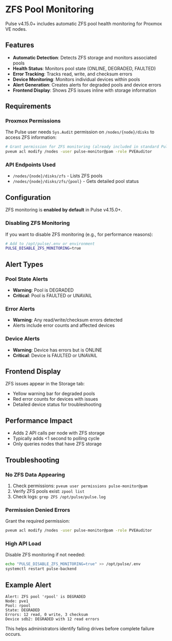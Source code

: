 # ZFS Pool Monitoring

Pulse v4.15.0+ includes automatic ZFS pool health monitoring for Proxmox VE nodes.

## Features

- **Automatic Detection**: Detects ZFS storage and monitors associated pools
- **Health Status**: Monitors pool state (ONLINE, DEGRADED, FAULTED)
- **Error Tracking**: Tracks read, write, and checksum errors
- **Device Monitoring**: Monitors individual devices within pools
- **Alert Generation**: Creates alerts for degraded pools and device errors
- **Frontend Display**: Shows ZFS issues inline with storage information

## Requirements

### Proxmox Permissions
The Pulse user needs `Sys.Audit` permission on `/nodes/{node}/disks` to access ZFS information:

```bash
# Grant permission for ZFS monitoring (already included in standard Pulse role)
pveum acl modify /nodes -user pulse-monitor@pam -role PVEAuditor
```

### API Endpoints Used
- `/nodes/{node}/disks/zfs` - Lists ZFS pools
- `/nodes/{node}/disks/zfs/{pool}` - Gets detailed pool status

## Configuration

ZFS monitoring is **enabled by default** in Pulse v4.15.0+.

### Disabling ZFS Monitoring
If you want to disable ZFS monitoring (e.g., for performance reasons):

```bash
# Add to /opt/pulse/.env or environment
PULSE_DISABLE_ZFS_MONITORING=true
```

## Alert Types

### Pool State Alerts
- **Warning**: Pool is DEGRADED
- **Critical**: Pool is FAULTED or UNAVAIL

### Error Alerts
- **Warning**: Any read/write/checksum errors detected
- Alerts include error counts and affected devices

### Device Alerts
- **Warning**: Device has errors but is ONLINE
- **Critical**: Device is FAULTED or UNAVAIL

## Frontend Display

ZFS issues appear in the Storage tab:
- Yellow warning bar for degraded pools
- Red error counts for devices with issues
- Detailed device status for troubleshooting

## Performance Impact

- Adds 2 API calls per node with ZFS storage
- Typically adds <1 second to polling cycle
- Only queries nodes that have ZFS storage

## Troubleshooting

### No ZFS Data Appearing
1. Check permissions: `pveum user permissions pulse-monitor@pam`
2. Verify ZFS pools exist: `zpool list`
3. Check logs: `grep ZFS /opt/pulse/pulse.log`

### Permission Denied Errors
Grant the required permission:
```bash
pveum acl modify /nodes -user pulse-monitor@pam -role PVEAuditor
```

### High API Load
Disable ZFS monitoring if not needed:
```bash
echo "PULSE_DISABLE_ZFS_MONITORING=true" >> /opt/pulse/.env
systemctl restart pulse-backend
```

## Example Alert

```
Alert: ZFS pool 'rpool' is DEGRADED
Node: pve1
Pool: rpool
State: DEGRADED
Errors: 12 read, 0 write, 3 checksum
Device sdb2: DEGRADED with 12 read errors
```

This helps administrators identify failing drives before complete failure occurs.